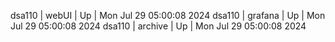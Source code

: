 dsa110 | webUI | Up | Mon Jul 29 05:00:08 2024
dsa110 | grafana | Up | Mon Jul 29 05:00:08 2024
dsa110 | archive | Up | Mon Jul 29 05:00:08 2024
